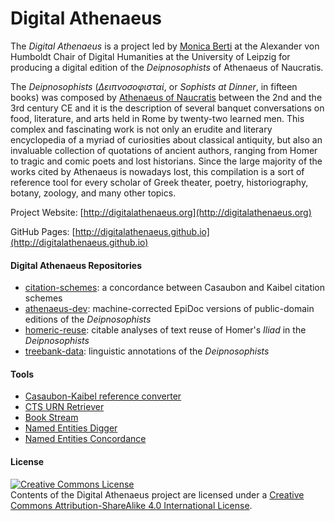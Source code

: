 # Digital Athenaeus

The _Digital Athenaeus_ is a project led by [Monica Berti](http://www.monicaberti.com/) at the Alexander von Humboldt Chair of Digital Humanities at the University of Leipzig for producing a digital edition of the _Deipnosophists_ of Athenaeus of Naucratis.

The _Deipnosophists_ (_Δειπνοσοφισταί_, or _Sophists at Dinner_, in fifteen books) was composed by [Athenaeus of Naucratis](http://catalog.perseus.org/catalog/urn:cite:perseus:author.228) between the 2nd and the 3rd century CE and it is the description of several banquet conversations on food, literature, and arts held in Rome by twenty-two learned men. This complex and fascinating work is not only an erudite and literary encyclopedia of a myriad of curiosities about classical antiquity, but also an invaluable collection of quotations of ancient authors, ranging from Homer to tragic and comic poets and lost historians. Since the large majority of the works cited by Athenaeus is nowadays lost, this compilation is a sort of reference tool for every scholar of Greek theater, poetry, historiography, botany, zoology, and many other topics.

Project Website: [http://digitalathenaeus.org](http://digitalathenaeus.org)

GitHub Pages: [http://digitalathenaeus.github.io](http://digitalathenaeus.github.io)

#### Digital Athenaeus Repositories
* [citation-schemes](https://github.com/DigitalAthenaeus/citation-schemes): a concordance between Casaubon and Kaibel citation schemes 
* [athenaeus-dev](https://github.com/OpenGreekAndLatin/athenaeus-dev): machine-corrected EpiDoc versions of public-domain editions of the *Deipnosophists*
* [homeric-reuse](https://github.com/DigitalAthenaeus/homeric-reuse): citable analyses of text reuse of Homer's _Iliad_ in the _Deipnosophists_
* [treebank-data](https://github.com/DigitalAthenaeus/treebank-data): linguistic annotations of the *Deipnosophists*

#### Tools
* [Casaubon-Kaibel reference converter](http://www.digitalathenaeus.org/tools/Casaubon-Kaibel_converter/)
* [CTS URN Retriever](http://www.digitalathenaeus.org/tools/KaibelText/cts_urn_retriever.php)
* [Book Stream](http://www.digitalathenaeus.org/tools/Book-Stream/)
* [Named Entities Digger](http://www.digitalathenaeus.org/tools/KaibelText/named_entities_digger.php)
* [Named Entities Concordance](http://www.digitalathenaeus.org/tools/KaibelText/named_entities_concordance.php)

#### License

<a rel="license" href="http://creativecommons.org/licenses/by-sa/4.0/"><img alt="Creative Commons License" style="border-width:0" src="https://i.creativecommons.org/l/by-sa/4.0/88x31.png" /></a><br />Contents of the Digital Athenaeus project are licensed under a <a rel="license" href="http://creativecommons.org/licenses/by-sa/4.0/">Creative Commons Attribution-ShareAlike 4.0 International License</a>.
